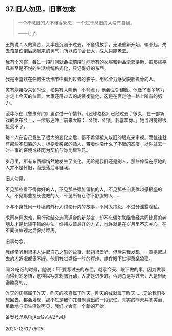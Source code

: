 ## 37.旧人勿见，旧事勿念

> 一个不念旧的人不懂得感恩，一个过于念旧的人没有自我。   
> 
> ——七芊 


王朔说：人的痛苦，大半是沉溺于过去，不舍得放手，无法重新开始，输不起，失去孩童跌倒后爬起来的勇气，所以孩子会长大，成人只能老去。 


我有个习惯，每过一段时间就会把前段时间所有的衣服和物品全部换新，把那些平凡甚至是不悦的生活统统格式化，只记得好的东西。 


我是不喜欢在任何生活细节中看到过去的影子，用尽全力感受脱胎换骨的人。 


苏有朋接受采访时说，如果有人叫他「小帅虎」，他会立刻翻脸。他做了很多努力才走上今天的位置，大家还用过去的成绩衡量他，这是在否定他一路上所有的努力。 


范冰冰在《鲁豫有约》里讲过一个情节。《还珠格格》已经过去了很久，在一部新戏的发布会上，一位影迷冲上前来大喊：「金锁，金锁，我喜欢你。」她当时觉得很接受不了。 


每个人在自己发生了很大的变化之后，都不希望被人以旧的眼光来审视。而往往就有那些不知趣的人，标榜着亲密的熟人，带着你没什么了不起的态度，以你过去一时一事的窘境或经历为契机与你比肩称兄。 


岁月里，所有东西都悄然地发生了变化。无论是我们还是别人，那些停留在原地的人并不是怀旧，而是落后与自闭。 


旧人勿见。 


不见那些看不得你好的人，不见那些强势偏执的人，不见那些自我优越感极盛的人，不见那些擅长说教的人，不见所有让你不舒服的人…… 


不与不身处同一环境的外行人讨论行内的故事，不同人抱怨，不过分泄露隐私。 


求同存异太难，用行动结交志同道合的新朋友，却不忘偶尔联络曾经共同比肩的老朋友才是比较不错的办法。维持友谊最好的方式，也许就是在岁月里不忘关心，在不同价值观之后保持距离。 


旧事勿念。 


我经常听到很多人讲起自己之前的故事，起初很爱听，但后来我发现，一直提起过去的人近况都很不好。他们有过盛极一时的辉煌，却在眼下过得萧条狼狈。 


同 S 吃饭的时候，他说：「不要写过去的东西，就写今天、眼下做的事，因为做事而得到的感悟，这样以写来刺激行动，人才是进步的，否则总是写过去，人是很闭塞酸腐的。」 


昨天的伤痛属于昨天，昨天的欢喜属于昨天，昨天的成就属于昨天……无论我们多想回去，都会发现，那不过是我们兀自删减出的一段记忆。真实的昨天并不美丽，勇敢地与旧生活说再见，我们才会有一个新的开始。 


备案号:YX01rjAorGv3VZYwD


###### 2020-12-02 06:15

